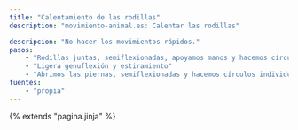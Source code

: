 ```yaml
---
title: "Calentamiento de las rodillas"
description: "movimiento-animal.es: Calentar las rodillas"

descripcion: "No hacer los movimientos rápidos."
pasos:
    - "Rodillas juntas, semiflexionadas, apoyamos manos y hacemos círculos hacia afuera y hacia dentro."
    - "Ligera genuflexión y estiramiento"
    - "Abrimos las piernas, semiflexionadas y hacemos círculos individuales en los dos sentidos"
fuentes:
    - "propia"
---
```

{% extends "pagina.jinja" %}
